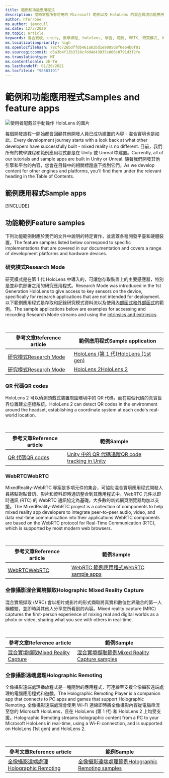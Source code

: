 ```yaml
---
title: 範例和功能應用程式
description: 隨時掌握所有可用的 Microsoft 範例以及 HoloLens 的混合實境功能應用程式。
author: hferrone
ms.author: jemccull
ms.date: 12/3/2020
ms.topic: article
keywords: 混合實境, unity, 教學課程, hololens, 學習, 範例, MRTK, 研究模式, HoloLens 2, qr 代碼, WebRTC, 混合實境擷取, 全像攝影遠端處理, UX 工具
ms.localizationpriority: high
ms.openlocfilehash: 78cfc726bdffdb461a83bd1e9805d8f0e64b0f01
ms.sourcegitcommit: d3a3b4f13b3728cfdd4d43035c806c0791d3f2fe
ms.translationtype: MT
ms.contentlocale: zh-TW
ms.lasthandoff: 01/20/2021
ms.locfileid: "98583191"
---
```

# <a name="samples-and-feature-apps"></a><span data-ttu-id="49e7c-104">範例和功能應用程式</span><span class="sxs-lookup"><span data-stu-id="49e7c-104">Samples and feature apps</span></span>

![使用者配戴並手動操作 HoloLens 的圖片](unreal/images/unreal-developer.jpg)

<span data-ttu-id="49e7c-106">每個開發旅程一開始都會回顧其他開發人員已成功建置的內容 - 混合實境也是如此。</span><span class="sxs-lookup"><span data-stu-id="49e7c-106">Every development journey starts with a look back at what other developers have successfully built - mixed reality is no different.</span></span> <span data-ttu-id="49e7c-107">目前，我們所有的教學課程和範例應用程式都是在 Unity 或 Unreal 中建置。</span><span class="sxs-lookup"><span data-stu-id="49e7c-107">Currently, all of our tutorials and sample apps are built in Unity or Unreal.</span></span> <span data-ttu-id="49e7c-108">隨著我們開發其他引擎和平台的內容，您會在目錄中的相關標題底下找到它們。</span><span class="sxs-lookup"><span data-stu-id="49e7c-108">As we develop content for other engines and platforms, you'll find them under the relevant heading in the Table of Contents.</span></span>

## <a name="sample-apps"></a><span data-ttu-id="49e7c-109">範例應用程式</span><span class="sxs-lookup"><span data-stu-id="49e7c-109">Sample apps</span></span>

[!INCLUDE[](includes/tabs-samples.md)]

## <a name="feature-samples"></a><span data-ttu-id="49e7c-110">功能範例</span><span class="sxs-lookup"><span data-stu-id="49e7c-110">Feature samples</span></span>

<span data-ttu-id="49e7c-111">下列功能範例對應於我們的文件中說明的特定實作，並涵蓋各種開發平臺和硬體裝置。</span><span class="sxs-lookup"><span data-stu-id="49e7c-111">The feature samples listed below correspond to specific implementations that are covered in our documentation and covers a range of development platforms and hardware devices.</span></span>

### <a name="research-mode"></a><span data-ttu-id="49e7c-112">研究模式</span><span class="sxs-lookup"><span data-stu-id="49e7c-112">Research Mode</span></span>

<span data-ttu-id="49e7c-113">研究模式是在第 1 代 HoloLens 中導入的，可讓您存取裝置上的主要感應器，特別是並非供部署之用的研究應用程式。</span><span class="sxs-lookup"><span data-stu-id="49e7c-113">Research Mode was introduced in the 1st Generation HoloLens to give access to key sensors on the device, specifically for research applications that are not intended for deployment.</span></span> <span data-ttu-id="49e7c-114">以下範例應用程式是存取和記錄研究模式資料流以及使用[內部函式和外部函式](/windows/mixed-reality/locatable-camera#locating-the-device-camera-in-the-world)的範例。</span><span class="sxs-lookup"><span data-stu-id="49e7c-114">The sample applications below are examples for accessing and recording Research Mode streams and using the [intrinsics and extrinsics](/windows/mixed-reality/locatable-camera#locating-the-device-camera-in-the-world).</span></span>

<br>

| <span data-ttu-id="49e7c-115">參考文章</span><span class="sxs-lookup"><span data-stu-id="49e7c-115">Reference article</span></span> | <span data-ttu-id="49e7c-116">範例應用程式</span><span class="sxs-lookup"><span data-stu-id="49e7c-116">Sample application</span></span> |
| --- | --- |
| [<span data-ttu-id="49e7c-117">研究模式</span><span class="sxs-lookup"><span data-stu-id="49e7c-117">Research Mode</span></span>](platform-capabilities-and-apis/research-mode.md) | [<span data-ttu-id="49e7c-118">HoloLens (第 1 代)</span><span class="sxs-lookup"><span data-stu-id="49e7c-118">HoloLens (1st gen)</span></span>](https://github.com/microsoft/HoloLensForCV/tree/master/Samples) |
| [<span data-ttu-id="49e7c-119">研究模式</span><span class="sxs-lookup"><span data-stu-id="49e7c-119">Research Mode</span></span>](platform-capabilities-and-apis/research-mode.md) | [<span data-ttu-id="49e7c-120">HoloLens 2</span><span class="sxs-lookup"><span data-stu-id="49e7c-120">HoloLens 2</span></span>](https://github.com/microsoft/HoloLens2ForCV/tree/main/Samples) |

### <a name="qr-codes"></a><span data-ttu-id="49e7c-121">QR 代碼</span><span class="sxs-lookup"><span data-stu-id="49e7c-121">QR codes</span></span>

<span data-ttu-id="49e7c-122">HoloLens 2 可以偵測頭戴式裝置周圍環境中的 QR 代碼，而在每個代碼的真實世界位置建立座標系統。</span><span class="sxs-lookup"><span data-stu-id="49e7c-122">HoloLens 2 can detect QR codes in the environment around the headset, establishing a coordinate system at each code's real-world location.</span></span>

<br>

| <span data-ttu-id="49e7c-123">參考文章</span><span class="sxs-lookup"><span data-stu-id="49e7c-123">Reference article</span></span> | <span data-ttu-id="49e7c-124">範例</span><span class="sxs-lookup"><span data-stu-id="49e7c-124">Sample</span></span> |
| --- | --- |
| [<span data-ttu-id="49e7c-125">QR 代碼</span><span class="sxs-lookup"><span data-stu-id="49e7c-125">QR codes</span></span>](platform-capabilities-and-apis/qr-code-tracking.md) | [<span data-ttu-id="49e7c-126">Unity 中的 QR 代碼追蹤</span><span class="sxs-lookup"><span data-stu-id="49e7c-126">QR code tracking in Unity</span></span>](https://github.com/chgatla-microsoft/QRTracking/tree/master/SampleQRCodes) |

### <a name="webrtc"></a><span data-ttu-id="49e7c-127">WebRTC</span><span class="sxs-lookup"><span data-stu-id="49e7c-127">WebRTC</span></span>

<span data-ttu-id="49e7c-128">MixedReality-WebRTC 專案是多項元件的集合，可協助混合實境應用程式開發人員將點對點音訊、影片和資料即時通訊整合到其應用程式中。WebRTC 元件以即時通訊 (RTC) 的 WebRTC 通訊協定為基礎，大多數的新式網頁瀏覽器均加以支援。</span><span class="sxs-lookup"><span data-stu-id="49e7c-128">The MixedReality-WebRTC project is a collection of components to help mixed reality app developers to integrate peer-to-peer audio, video, and data real-time communication into their applications WebRTC components are based on the WebRTC protocol for Real-Time Communication (RTC), which is supported by most modern web browsers.</span></span>

<br>

| <span data-ttu-id="49e7c-129">參考文章</span><span class="sxs-lookup"><span data-stu-id="49e7c-129">Reference article</span></span> | <span data-ttu-id="49e7c-130">範例</span><span class="sxs-lookup"><span data-stu-id="49e7c-130">Sample</span></span> |
| --- | --- |
| [<span data-ttu-id="49e7c-131">WebRTC</span><span class="sxs-lookup"><span data-stu-id="49e7c-131">WebRTC</span></span>](https://microsoft.github.io/MixedReality-WebRTC) | [<span data-ttu-id="49e7c-132">WebRTC 範例應用程式</span><span class="sxs-lookup"><span data-stu-id="49e7c-132">WebRTC sample apps</span></span>](https://github.com/microsoft/MixedReality-WebRTC/tree/master/examples) |

### <a name="holographic-mixed-reality-capture"></a><span data-ttu-id="49e7c-133">全像攝影混合實境擷取</span><span class="sxs-lookup"><span data-stu-id="49e7c-133">Holographic Mixed Reality Capture</span></span>

<span data-ttu-id="49e7c-134">混合實境擷取 (MRC) 會以相片或影片的形式擷取將真實和數位世界融合的第一人稱體驗，並即時與其他人分享您所看到的內容。</span><span class="sxs-lookup"><span data-stu-id="49e7c-134">Mixed reality capture (MRC) captures the first-person experience of mixing real and digital worlds as a photo or video, sharing what you see with others in real-time.</span></span>

<br>

| <span data-ttu-id="49e7c-135">參考文章</span><span class="sxs-lookup"><span data-stu-id="49e7c-135">Reference article</span></span> | <span data-ttu-id="49e7c-136">範例</span><span class="sxs-lookup"><span data-stu-id="49e7c-136">Sample</span></span> |
| --- | --- |
| [<span data-ttu-id="49e7c-137">混合實境擷取</span><span class="sxs-lookup"><span data-stu-id="49e7c-137">Mixed Reality Capture</span></span>](platform-capabilities-and-apis/mixed-reality-capture-for-developers.md) | [<span data-ttu-id="49e7c-138">混合實境擷取範例</span><span class="sxs-lookup"><span data-stu-id="49e7c-138">Mixed Reality Capture samples</span></span>](/samples/microsoft/windows-universal-samples/holographicmixedrealitycapture/) |

### <a name="holographic-remoting"></a><span data-ttu-id="49e7c-139">全像攝影遠端處理</span><span class="sxs-lookup"><span data-stu-id="49e7c-139">Holographic Remoting</span></span>

<span data-ttu-id="49e7c-140">全像攝影遠端處理播放程式是一種隨附的應用程式，可連線至支援全像攝影遠端處理的電腦應用程式和遊戲。</span><span class="sxs-lookup"><span data-stu-id="49e7c-140">The Holographic Remoting Player is a companion app that connects to PC apps and games that support Holographic Remoting.</span></span> <span data-ttu-id="49e7c-141">全像攝影遠端處理會使用 Wi-Fi 連線即時將全像攝影內容從電腦串流至您的 Microsoft HoloLens，且在 HoloLens (第 1 代) 和 HoloLens 2 上均受支援。</span><span class="sxs-lookup"><span data-stu-id="49e7c-141">Holographic Remoting streams holographic content from a PC to your Microsoft HoloLens in real-time, using a Wi-Fi connection, and is supported on HoloLens (1st gen) and HoloLens 2.</span></span>

<br>

| <span data-ttu-id="49e7c-142">參考文章</span><span class="sxs-lookup"><span data-stu-id="49e7c-142">Reference article</span></span> | <span data-ttu-id="49e7c-143">範例</span><span class="sxs-lookup"><span data-stu-id="49e7c-143">Sample</span></span> |
| --- | --- |
| [<span data-ttu-id="49e7c-144">全像攝影遠端處理</span><span class="sxs-lookup"><span data-stu-id="49e7c-144">Holographic Remoting</span></span>](platform-capabilities-and-apis/holographic-remoting-player.md) | [<span data-ttu-id="49e7c-145">全像攝影遠端處理範例</span><span class="sxs-lookup"><span data-stu-id="49e7c-145">Holographic Remoting samples</span></span>](https://github.com/microsoft/MixedReality-HolographicRemoting-Samples) |